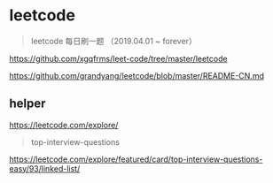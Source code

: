 # leetcode

> leetcode  每日刷一题 （2019.04.01 ~ forever）


https://github.com/xgqfrms/leet-code/tree/master/leetcode


https://github.com/grandyang/leetcode/blob/master/README-CN.md


## helper

https://leetcode.com/explore/

> top-interview-questions

https://leetcode.com/explore/featured/card/top-interview-questions-easy/93/linked-list/


